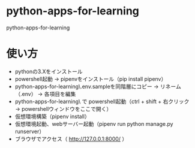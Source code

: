# python-apps-for-learning
python-apps-for-learning  

# 使い方
* pythonの3.Xをインストール  
* powershell起動 → pipenvをインストール（pip install pipenv）  
* python-apps-for-learning\\.env.sampleを同階層にコピー → リネーム（.env） → 各項目を編集  
* python-apps-for-learning\ で powershell起動（ctrl + shift + 右クリック → powershellウィンドウをここで開く）  
* 仮想環境構築（pipenv install）  
* 仮想環境起動、webサーバー起動（pipenv run python manage.py runserver）  
* ブラウザでアクセス（ http://127.0.0.1:8000/ ）  